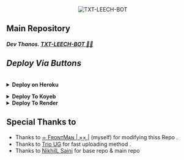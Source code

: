<p align="center">
  <img src="https://files.catbox.moe/fh731v.jpg" alt="TXT-LEECH-BOT">
</p>

## **Main Repository**

##### Dev Thanos.   [TXT-LEECH-BOT 👨‍💻](https://github.com/Dev-Thanos/TXT-LEECH-BOT)





## _Deploy Via Buttons_
<br>
<details>
  <summary><b>Deploy on Heroku</b></summary>

- <b>Fork This Repo
- Click on Deploy Easily
- Press the below button to Fast deploy on Heroku</b>


   [![Deploy](https://www.herokucdn.com/deploy/button.svg)](https://heroku.com/deploy)
- <b>Go to <a href="#mandatory-vars">variables tab</a> for more info on setting up environmental variables.</b></details>

<details><summary><b>Deploy To Koyeb</b></summary>
<br>
<b>The fastest way to deploy the application is to click the Deploy to Koyeb button below.</b>
<br>
<br>
<b>Go to https://uptimerobot.com/ and add a monitor to keep your bot alive.</b>
<br>
<br>

[![Deploy to Koyeb](https://www.koyeb.com/static/images/deploy/button.svg)](https://app.koyeb.com/deploy?type=git&repository=github.com/Dev-Thanos/TXT-LEECH-BOT&branch=main&name=TXT-LEECH-BOT)
</details>

<details><summary><b>Deploy To Render</b></summary>
<br>
<b>
Use these commands:
<br>
<br>
• Build Command: <code>pip3 install -U -r requirements.txt</code>
<br>
<br>
• Start Command: <code>python3 bot.py</code>
<br>
<br>
Go to https://uptimerobot.com/ and add a monitor to keep your bot alive.
<br>
<br>
Use these settings when adding a monitor:</b>
<br>
<br>
<img src="https://telegra.ph/file/a79a156e44f43c9833b50.jpg" alt="render template">
<br>
<br>
<b>Click on the below button to deploy directly to render ↓</b>
<br>
<br>
<a href="https://render.com/deploy?repo=https://github.com/Dev-Thanos/TXT-LEECH-BOT/tree/main">
<img src="https://render.com/images/deploy-to-render-button.svg" alt="Deploy to Render">
</a>
</details>


## **Special Thanks to**



- Thanks to [⌯ FʀᴏɴᴛMᴀɴ | ×͜× |](https://t.me/coderthanos) (myself) for modifying thiss Repo  .
- Thanks to [Trio UG](https://t.me/triobots) for fast uploading method .  
- Thanks to [NikhilL Saini](https://t.me/saini_contact_bot) for base repo & main repo 
